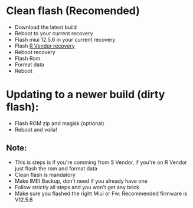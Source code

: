 # Clean flash (Recomended)

- Download the latest build
- Reboot to your current recovery
- Flash miui 12.5.6 in your current recovery
- Flash [R Vendor recovery](https://t.me/surprizerbuilds/63?single)
- Reboot recovery
- Flash Rom
- Format data
- Reboot

# Updating to a newer build (dirty flash):
- Flash ROM zip and magisk (optional)
- Reboot and voila!

## Note:

- This is steps is if you're comming from S Vendor, if you're on R Vendor just flash the rom and format data
- Clean flash is mandatory
- Make IMEI Backup, don't need if you already have one
- Follow strictly all steps and you won't get any brick
- Make sure you flashed the right Miui or Fw: Recommended firmware is V12.5.6
